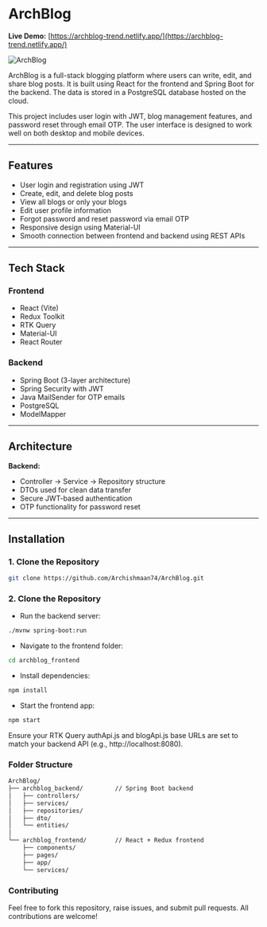 # ArchBlog

**Live Demo:** [https://archblog-trend.netlify.app/](https://archblog-trend.netlify.app/)

![ArchBlog](https://github.com/user-attachments/assets/fd3cfaa1-5a86-4e40-8d8b-d04df867bc2f)

ArchBlog is a full-stack blogging platform where users can write, edit, and share blog posts. It is built using React for the frontend and Spring Boot for the backend. The data is stored in a PostgreSQL database hosted on the cloud.

This project includes user login with JWT, blog management features, and password reset through email OTP. The user interface is designed to work well on both desktop and mobile devices.

---

## Features

- User login and registration using JWT
- Create, edit, and delete blog posts
- View all blogs or only your blogs
- Edit user profile information
- Forgot password and reset password via email OTP
- Responsive design using Material-UI
- Smooth connection between frontend and backend using REST APIs

---

## Tech Stack

### Frontend
- React (Vite)
- Redux Toolkit
- RTK Query
- Material-UI
- React Router

### Backend
- Spring Boot (3-layer architecture)
- Spring Security with JWT
- Java MailSender for OTP emails
- PostgreSQL
- ModelMapper

---

## Architecture

**Backend:**
- Controller → Service → Repository structure
- DTOs used for clean data transfer
- Secure JWT-based authentication
- OTP functionality for password reset

---

## Installation

### 1. Clone the Repository

```bash
git clone https://github.com/Archishmaan74/ArchBlog.git
```
### 2. Clone the Repository

- Run the backend server:
```bash
./mvnw spring-boot:run
```  

- Navigate to the frontend folder:
```bash
cd archblog_frontend
```
- Install dependencies:
```bash
npm install
```
- Start the frontend app:
```bash
npm start
```
Ensure your RTK Query authApi.js and blogApi.js base URLs are set to match your backend API (e.g., http://localhost:8080).

### Folder Structure
```bash
ArchBlog/
├── archblog_backend/         // Spring Boot backend
│   ├── controllers/
│   ├── services/
│   ├── repositories/
│   ├── dto/
│   └── entities/
│
└── archblog_frontend/        // React + Redux frontend
    ├── components/
    ├── pages/
    ├── app/
    └── services/
```

### Contributing
Feel free to fork this repository, raise issues, and submit pull requests. All contributions are welcome!
